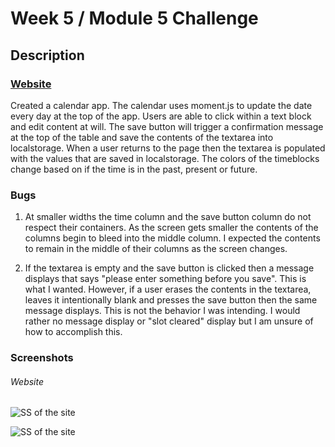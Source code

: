 # Week 5 / Module 5 Challenge

## Description 

### [Website](https://roodhouse.github.io/weekSix/)

Created a calendar app. The calendar uses moment.js to update the date every day at the top of the app. Users are able to click within a text block and edit content at will. The save button will trigger a confirmation message at the top of the table and save the contents of the textarea into localstorage. When a user returns to the page then the textarea is populated with the values that are saved in localstorage. The colors of the timeblocks change based on if the time is in the past, present or future.

### Bugs

1. At smaller widths the time column and the save button column do not respect their containers. As the screen gets smaller the contents of the columns begin to bleed into the middle column. I expected the contents to remain in the middle of their columns as the screen changes. 

2. If the textarea is empty and the save button is clicked then a message displays that says "please enter something before you save". This is what I wanted. However, if a user erases the contents in the textarea, leaves it intentionally blank and presses the save button then the same message displays. This is not the behavior I was intending. I would rather no message display or "slot cleared" display but I am unsure of how to accomplish this.

### Screenshots

###### Website
![SS of the site](https://roodhouse.github.io/weekSix/assets/images/ss01.png)

![SS of the site](https://roodhouse.github.io/weekSix/assets/images/ss02.png)
